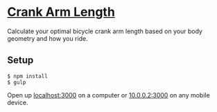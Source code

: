 # [Crank Arm Length](http://crankarmlength.info)

Calculate your optimal bicycle crank arm length based on your body geometry and how you ride.

## Setup
```
$ npm install
$ gulp
```
Open up [localhost:3000](http://localhost:3000) on a computer or [10.0.0.2:3000](http://10.0.0.2:3000) on any mobile device.